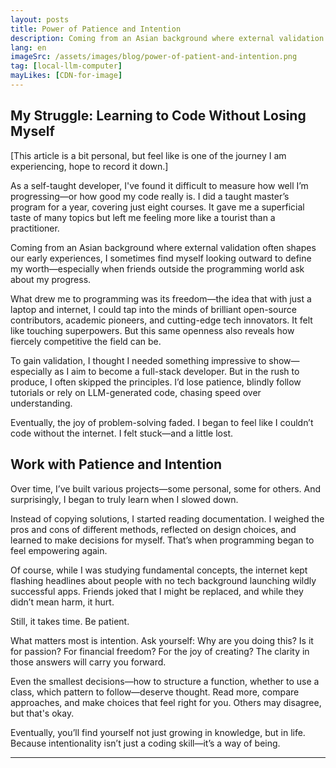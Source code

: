 ```yaml
---
layout: posts
title: Power of Patience and Intention
description: Coming from an Asian background where external validation often shapes our early experiences, I sometimes find myself looking outward to define my worth—especially when friends outside the programming world ask about my progress.
lang: en
imageSrc: /assets/images/blog/power-of-patient-and-intention.png
tag: [local-llm-computer]
mayLikes: [CDN-for-image]
---
```



## **My Struggle: Learning to Code Without Losing Myself**

[This article is a bit personal, but feel like is one of the journey I am experiencing, hope to record it down.]

As a self-taught developer, I've found it difficult to measure how well I’m progressing—or how good my code really is. I did a taught master’s program for a year, covering just eight courses. It gave me a superficial taste of many topics but left me feeling more like a tourist than a practitioner.

Coming from an Asian background where external validation often shapes our early experiences, I sometimes find myself looking outward to define my worth—especially when friends outside the programming world ask about my progress.

What drew me to programming was its freedom—the idea that with just a laptop and internet, I could tap into the minds of brilliant open-source contributors, academic pioneers, and cutting-edge tech innovators. It felt like touching superpowers. But this same openness also reveals how fiercely competitive the field can be.

To gain validation, I thought I needed something impressive to show—especially as I aim to become a full-stack developer. But in the rush to produce, I often skipped the principles. I’d lose patience, blindly follow tutorials or rely on LLM-generated code, chasing speed over understanding.

Eventually, the joy of problem-solving faded. I began to feel like I couldn’t code without the internet. I felt stuck—and a little lost.

## **Work with Patience and Intention**

Over time, I’ve built various projects—some personal, some for others. And surprisingly, I began to truly learn when I slowed down.

Instead of copying solutions, I started reading documentation. I weighed the pros and cons of different methods, reflected on design choices, and learned to make decisions for myself. That’s when programming began to feel empowering again.

Of course, while I was studying fundamental concepts, the internet kept flashing headlines about people with no tech background launching wildly successful apps. Friends joked that I might be replaced, and while they didn’t mean harm, it hurt.

Still, it takes time. Be patient.

What matters most is intention. Ask yourself: Why are you doing this? Is it for passion? For financial freedom? For the joy of creating? The clarity in those answers will carry you forward.

Even the smallest decisions—how to structure a function, whether to use a class, which pattern to follow—deserve thought. Read more, compare approaches, and make choices that feel right for you. Others may disagree, but that's okay.

Eventually, you’ll find yourself not just growing in knowledge, but in life. Because intentionality isn’t just a coding skill—it’s a way of being.

---